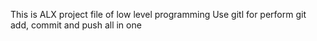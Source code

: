 This is ALX project file of low level programming
Use gitl for perform git add, commit and push all in one
